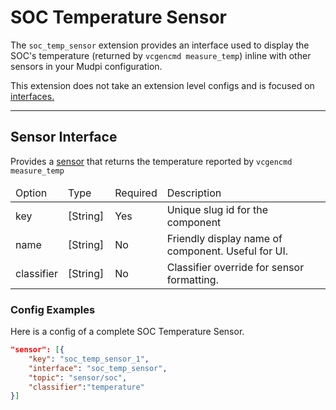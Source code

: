 # SOC Temperature Sensor
The `soc_temp_sensor` extension provides an interface used to display the SOC's temperature (returned by `vcgencmd measure_temp`) inline with other sensors in your Mudpi configuration.

This extension does not take an extension level configs and is focused on [interfaces.]({{url('docs/developers-interfaces')}})

---
<div class="mb-2"></div>

## Sensor Interface
Provides a [sensor]({{url('docs/sensors')}}) that returns the temperature reported by `vcgencmd measure_temp`

<table class="mt-2 mb-4">
    <thead>
        <tr>
            <td width="15%">Option</td>
            <td width="15%">Type</td>
            <td width="15%">Required</td>
            <td width="55%">Description</td>
        </tr>
    </thead>
    <tbody>
        <tr>
            <td class="font-600">key</td>
            <td class="text-italic text-sm">[String]</td>
            <td>Yes</td><td class="text-xs">Unique slug id for the component</td>
        </tr>
        <tr>
            <td class="font-600">name</td>
            <td class="text-italic text-sm">[String]</td>
            <td>No</td>
            <td class="text-xs">Friendly display name of component. Useful for UI.</td>
        </tr>
        <tr>
            <td class="font-600">classifier</td>
            <td class="text-italic text-sm">[String]</td>
            <td>No</td>
            <td class="text-xs">Classifier override for sensor formatting.</td>
        </tr>
    </tbody>
</table>

### Config Examples
Here is a config of a complete SOC Temperature Sensor.

```json
"sensor": [{
    "key": "soc_temp_sensor_1",
    "interface": "soc_temp_sensor",
    "topic": "sensor/soc",
    "classifier":"temperature"
}]
```



